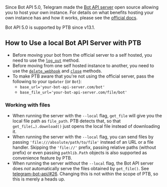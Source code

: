 Since Bot API 5.0, Telegram made the [Bot API server](https://github.com/tdlib/telegram-bot-api) open source allowing you to host your own instance. For details on what benefits hosting your own instance has and how it works, please see the [official docs](https://core.telegram.org/bots/api#using-a-local-bot-api-server).

Bot API 5.0 is supported by PTB since v13.1.

## How to Use a local Bot API Server with PTB

* Before moving your bot from the official server to a self hosted, you need to use the [`log_out`](https://core.telegram.org/bots/api#logout) method.
* Before moving from one self hosted instance to another, you need to use the [`delete_webhook`](https://core.telegram.org/bots/api#deletewebhook) and [`close`](https://core.telegram.org/bots/api#close) methods.
* To make PTB aware that you're not using the official server, pass the following to your `Updater` (or `Bot`):
  * `base_url='your-bot-api-server.com/bot'`
  * `base_file_url='your-bot-api-server.com/file/bot'`

### Working with files
* When running the server with the `--local` flag, `get_file` will give you the local file path as `file_path`. PTB detects that, so that `get_file(…).download()` just opens the local file instead of downloading it.
* When running the server with the `--local` flag, you can send files by passing `'file:///absolute/path/to/file'` instead of an URL or a file handler. Skipping the `'file://'` prefix, passing relative paths (without prefix) or even passing `pathlib.Path` objects is also supported as convenience feature by PTB.
* When running the server *without* the `--local` flag, the Bot API server does *not* automatically serve the files obtained by `get_file()`. See [telegram-bot-api/#26](https://github.com/tdlib/telegram-bot-api/issues/26). Changing this is not within the scope of PTB, so this is merely a heads up.